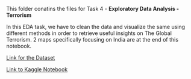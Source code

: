 This folder conatins the files for Task 4 - **Exploratory Data Analysis - Terrorism**

In this EDA task, we have to clean the data and visualize the same using different methods in order to retrieve useful insights on The Global Terrorism. 2 maps specifically focusing on India are at the end of this notebook.

[Link for the Dataset](https://drive.google.com/file/d/1luTU7xBvI7QAGPbQMxEHcgKUi9d6UeP_/view)

[Link to Kaggle Notebook](https://www.kaggle.com/akashkothare/task-4-eda-terrorism)

